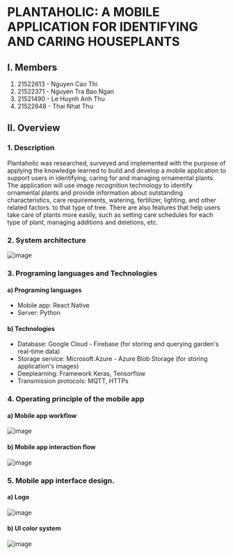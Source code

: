 # PLANTAHOLIC: A MOBILE APPLICATION FOR IDENTIFYING AND CARING HOUSEPLANTS

## I. Members
1. 21522613 - Nguyen Cao Thi
2. 21522371 - Nguyen Tra Bao Ngan
3. 21521490 - Le Huynh Anh Thu
4. 21522648 - Thai Nhat Thu
## II. Overview
### 1. Description
Plantaholic was researched, surveyed and implemented with the purpose of applying the knowledge learned to build and develop a mobile application to support users in identifying, caring for and managing ornamental plants. The application will use image recognition technology to identify ornamental plants and provide information about outstanding characteristics, care requirements, watering, fertilizer, lighting, and other related factors. to that type of tree. There are also features that help users take care of plants more easily, such as setting care schedules for each type of plant, managing additions and deletions, etc.
### 2. System architecture
![image](https://github.com/user-attachments/assets/0abbeb05-6646-44b1-a5b7-26c4b7d0e862)
### 3. Programing languages and Technologies
#### a) Programing languages
- Mobile app: React Native 
- Server: Python
#### b) Technologies
- Database: Google Cloud - Firebase (for storing and querying garden's real-time data)
- Storage service: Microsoft Azure - Azure Blob Storage (for storing application's images)
- Deeplearning: Framework Keras, Tensorflow
- Transmission protocols: MQTT, HTTPs
### 4. Operating principle of the mobile app
#### a) Mobile app workflow
![image](https://github.com/user-attachments/assets/be2722e9-9d34-41e5-bf98-37e1364c1612)
#### b) Mobile app interaction flow
![image](https://github.com/user-attachments/assets/5f256941-64e8-4cb0-9793-046eae481853)
### 5. Mobile app interface design.
#### a) Logo
![image](https://github.com/user-attachments/assets/dde9aeb9-7576-4bf1-a940-afa26a5f10a5)
#### b) UI color system
![image](https://github.com/user-attachments/assets/304cafaa-2b62-4f76-804a-51a4832e20c2)

